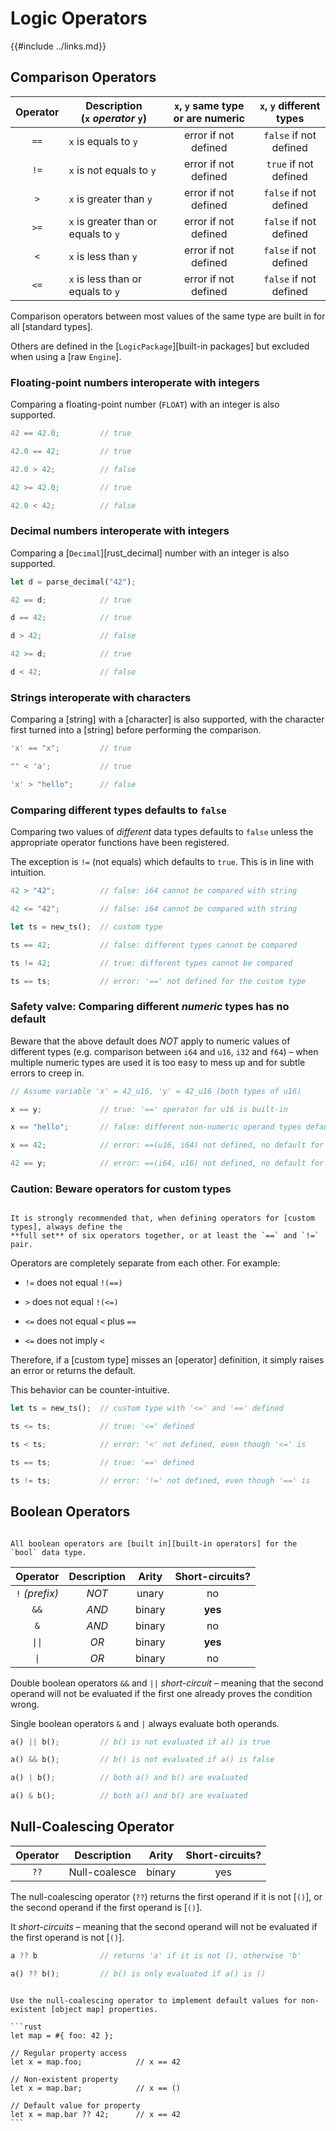 Logic Operators
===============

{{#include ../links.md}}


Comparison Operators
--------------------

| Operator | Description<br/>(`x` _operator_ `y`) | `x`, `y` same type or are numeric | `x`, `y` different types |
| :------: | ------------------------------------ | :-------------------------------: | :----------------------: |
|   `==`   | `x` is equals to `y`                 |       error if not defined        |  `false` if not defined  |
|   `!=`   | `x` is not equals to `y`             |       error if not defined        |  `true` if not defined   |
|   `>`    | `x` is greater than `y`              |       error if not defined        |  `false` if not defined  |
|   `>=`   | `x` is greater than or equals to `y` |       error if not defined        |  `false` if not defined  |
|   `<`    | `x` is less than `y`                 |       error if not defined        |  `false` if not defined  |
|   `<=`   | `x` is less than or equals to `y`    |       error if not defined        |  `false` if not defined  |

Comparison operators between most values of the same type are built in for all [standard types].

Others are defined in the [`LogicPackage`][built-in packages] but excluded when using a [raw `Engine`].


### Floating-point numbers interoperate with integers

Comparing a floating-point number (`FLOAT`) with an integer is also supported.

```rust
42 == 42.0;         // true

42.0 == 42;         // true

42.0 > 42;          // false

42 >= 42.0;         // true

42.0 < 42;          // false
```

### Decimal numbers interoperate with integers

Comparing a [`Decimal`][rust_decimal] number with an integer is also supported.

```rust
let d = parse_decimal("42");

42 == d;            // true

d == 42;            // true

d > 42;             // false

42 >= d;            // true

d < 42;             // false
```

### Strings interoperate with characters

Comparing a [string] with a [character] is also supported, with the character first turned into a
[string] before performing the comparison.

```rust
'x' == "x";         // true

"" < 'a';           // true

'x' > "hello";      // false
```

### Comparing different types defaults to `false`

Comparing two values of _different_ data types defaults to `false` unless the appropriate operator
functions have been registered.

The exception is `!=` (not equals) which defaults to `true`. This is in line with intuition.

```rust
42 > "42";          // false: i64 cannot be compared with string

42 <= "42";         // false: i64 cannot be compared with string

let ts = new_ts();  // custom type

ts == 42;           // false: different types cannot be compared

ts != 42;           // true: different types cannot be compared

ts == ts;           // error: '==' not defined for the custom type
```

### Safety valve: Comparing different _numeric_ types has no default

Beware that the above default does _NOT_ apply to numeric values of different types
(e.g. comparison between `i64` and `u16`, `i32` and `f64`) &ndash; when multiple numeric types are
used it is too easy to mess up and for subtle errors to creep in.

```rust
// Assume variable 'x' = 42_u16, 'y' = 42_u16 (both types of u16)

x == y;             // true: '==' operator for u16 is built-in

x == "hello";       // false: different non-numeric operand types default to false

x == 42;            // error: ==(u16, i64) not defined, no default for numeric types

42 == y;            // error: ==(i64, u16) not defined, no default for numeric types
```

### Caution: Beware operators for custom types

```admonish tip.side.wide "Tip: Always the full set"

It is strongly recommended that, when defining operators for [custom types], always define the
**full set** of six operators together, or at least the `==` and `!=` pair.
```

Operators are completely separate from each other.  For example:

* `!=` does not equal `!(==)`

* `>` does not equal `!(<=)`

* `<=` does not equal `<` plus `==`

* `<=` does not imply `<`

Therefore, if a [custom type] misses an [operator] definition, it simply raises an error
or returns the default.

This behavior can be counter-intuitive.

```rust
let ts = new_ts();  // custom type with '<=' and '==' defined

ts <= ts;           // true: '<=' defined

ts < ts;            // error: '<' not defined, even though '<=' is

ts == ts;           // true: '==' defined

ts != ts;           // error: '!=' not defined, even though '==' is
```


Boolean Operators
-----------------

```admonish note.side

All boolean operators are [built in][built-in operators] for the `bool` data type.
```

|     Operator      | Description | Arity  | Short-circuits? |
| :---------------: | :---------: | :----: | :-------------: |
|  `!` _(prefix)_   |    _NOT_    | unary  |       no        |
|       `&&`        |    _AND_    | binary |     **yes**     |
|        `&`        |    _AND_    | binary |       no        |
| <code>\|\|</code> |    _OR_     | binary |     **yes**     |
|  <code>\|</code>  |    _OR_     | binary |       no        |

Double boolean operators `&&` and `||` _short-circuit_ &ndash; meaning that the second operand will not be evaluated
if the first one already proves the condition wrong.

Single boolean operators `&` and `|` always evaluate both operands.

```rust
a() || b();         // b() is not evaluated if a() is true

a() && b();         // b() is not evaluated if a() is false

a() | b();          // both a() and b() are evaluated

a() & b();          // both a() and b() are evaluated
```


Null-Coalescing Operator
------------------------

| Operator |  Description  | Arity  | Short-circuits? |
| :------: | :-----------: | :----: | :-------------: |
|   `??`   | Null-coalesce | binary |       yes       |

The null-coalescing operator (`??`) returns the first operand if it is not [`()`], or the second
operand if the first operand is [`()`].

It _short-circuits_  &ndash; meaning that the second operand will not be evaluated if the first
operand is not [`()`].

```rust
a ?? b              // returns 'a' if it is not (), otherwise 'b'

a() ?? b();         // b() is only evaluated if a() is ()
```

~~~admonish tip.small "Tip: Default value for object map property"

Use the null-coalescing operator to implement default values for non-existent [object map] properties.

```rust
let map = #{ foo: 42 };

// Regular property access
let x = map.foo;            // x == 42

// Non-existent property
let x = map.bar;            // x == ()

// Default value for property
let x = map.bar ?? 42;      // x == 42
```
~~~
